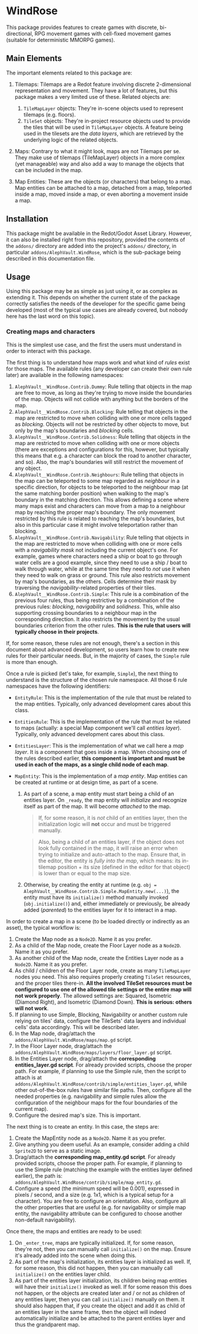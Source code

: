 # WindRose

This package provides features to create games with discrete, bi-directional, RPG movement games with
cell-fixed movement games (suitable for deterministic MMORPG games).

## Main Elements

The important elements related to this package are:

1. Tilemaps: Tilemaps are a Redot feature involving discrete 2-dimensional representation and movement.
   They have a lot of features, but this package makes a very limited use of these. Related objects are:

   1. `TileMapLayer` objects: They're in-scene objects used to represent tilemaps (e.g. floors).
   2. `TileSet` objects: They're in-project resource objects used to provide the tiles that will be used
      in `TileMapLayer` objects. A feature being used in the tilesets are the _data layers_, which are
      retrieved by the underlying logic of the related objects.

2. Maps: Contrary to what it might look, maps are not Tilemaps per se. They make use of tilemaps
   (TileMapLayer) objects in a more complex (yet manageable) way and also add a way to manage the objects
   that can be included in the map.

3. Map Entities: These are the objects (or characters) that belong to a map. Map entities can be attached
   to a map, detached from a map, teleported inside a map, moved inside a map, or even aborting a movement
   inside a map.

## Installation

This package might be available in the Redot/Godot Asset Library. However, it can also be installed
right from this repository, provided the contents of the `addons/` directory are added into the
project's `addons/` directory, in particular `addons/AlephVault.WindRose`, which is the sub-package
being described in this documentation file.

## Usage

Using this package may be as simple as just using it, or as complex as extending it. This depends on whether
the current state of the package correctly satisfies the needs of the developer for the specific game being
developed (most of the typical use cases are already covered, but nobody here has the last word on this topic).

### Creating maps and characters

This is the simplest use case, and the first the users must understand in order to interact with this package.

The first thing is to understand how maps work and what kind of _rules_ exist for those maps. The available
rules (any developer can create their own rule later) are available in the following namespaces:

1. `AlephVault__WindRose.Contrib.Dummy`: Rule telling that objects in the map are free to move, as long as
   they're trying to move inside the boundaries of the map. Objects will not collide with anything but the
   borders of the map.
2. `AlephVault__WindRose.Contrib.Blocking`: Rule telling that objects in the map are restricted to move when
   colliding with one or more cells tagged as _blocking_. Objects will not be restricted by other objects to
   move, but only by the map's boundaries and _blocking_ cells.
3. `AlephVault__WindRose.Contrib.Solidness`: Rule telling that objects in the map are restricted to move when
   colliding with one or more objects (there are exceptions and configurations for this, however, but typically
   this means that e.g. a character can block the road to another character, and so). Also, the map's boundaries
   will still restrict the movement of any object.
4. `AlephVault__WindRose.Contrib.Neighbours`: Rule telling that objects in the map can be teleported to some
   map regarded as _neighbour_ in a specific direction, for objects to be teleported to the neighbour map (at
   the same matching border position) when walking to the map's boundary in the matching direction. This allows
   defining a scene where many maps exist and characters can move from a map to a neighbour map by reaching the
   proper map's boundary. The only movement restricted by this rule is related to reaching the map's boundaries,
   but also in this particular case it might involve teleportation rather than blocking.
5. `AlephVault__WindRose.Contrib.Navigability`: Rule telling that objects in the map are restricted to move
   when colliding with one or more cells with a _navigability mask_ not including the current object's one.
   For example, games where characters need a ship or boat to go through water cells are a good example, since
   they need to use a ship / boat to walk through water, while at the same time they need to _not_ use it when
   they need to walk on grass or ground. This rule also restricts movement by map's boundaries, as the others.
   Cells determine their mask by traversing the _navigability_-related properties of their tiles.
6. `AlephVault__WindRose.Contrib.Simple`: This rule is a combination of the previous four rules, thus being
   restrictive by a combination of the previous rules: _blocking_, _navigability_ and _solidness_. This, while
   also supporting crossing boundaries to a neighbour map in the corresponding direction. It also restricts
   the movement by the usual boundaries criterion from the other rules. **This is the rule that users will
   typically choose in their projects**.

If, for some reason, these rules are not enough, there's a section in this document about advanced development,
so users learn how to create new rules for their particular needs. But, in the majority of cases, the `Simple`
rule is more than enough.

Once a rule is picked (let's take, for example, `Simple`), the next thing to understand is the structure of
the chosen rule namespace. All those 6 rule namespaces have the following identifiers:

- `EntityRule`: This is the implementation of the rule that must be related to the map entities. Typically, only
  advanced development cares about this class.
- `EntitiesRule`: This is the implementation of the rule that must be related to maps (actually: a special Map
  component we'll call _entities layer_). Typically, only advanced development cares about this class.
- `EntitiesLayer`: This is the implementation of what we call here a _map layer_. It is a component that goes
  inside a map. When choosing one of the rules described earlier, **this component is important and must be used
  in each of the maps, as a single child node of each map**.
- `MapEntity`: This is the implementation of a _map entity_. Map entities can be created at runtime or at design
  time, as part of a scene.

  1. As part of a scene, a map entity must start being a child of an entities layer. On `_ready`, the map entity
     will _initialize_ and recognize itself as part of the map. It will become _attached_ to the map.
     
     > If, for some reason, it is _not_ child of an entities layer, then the initialization logic will **not**
       occur and must be triggered manually.
     
     > Also, being a child of an entities layer, if the object does not look fully contained in the map, it will
       raise an error when trying to initialize and auto-attach to the map. Ensure that, in the editor, the
       entity is _fully into the map_, which means: its in-tilemap position + its size (defined in the editor
       for that object) is lower than or equal to the map size.
  
  2. Otherwise, by creating the entity at runtime (e.g. `obj = AlephVault__WindRose.Contrib.Simple.MapEntity.new(...)`),
     the entity must have its `initialize()` method manually invoked (`obj.initialize()`) and, either immediately
     or previously, be already added (_parented_) to the entities layer for it to interact in a map.

In order to create a map in a scene (to be loaded directly or indirectly as an asset), the typical workflow is:

  1. Create the Map node as a `Node2D`. Name it as you prefer.
  2. As a child of the Map node, create the Floor Layer node as a `Node2D`. Name it as you prefer.
  3. As another child of the Map node, create the Entities Layer node as a `Node2D`. Name it as you prefer.
  4. As child / children of the Floor Layer node, create as many `TileMapLayer` nodes you need.
     This also requires properly creating `TileSet` resources, and the proper tiles there-in.
     **All the involved TileSet resources must be configured to use one of the allowed tile settings or
     the entire map will not work properly**. The allowed settings are: Squared, Isometric (Diamond Right), and
     Isometric (Diamond Down). **This is serious: others will not work**.
  5. If planning to use Simple, Blocking, Navigability or another custom rule relying on tiles' data,
     configure the TileSets' data layers and individual cells' data accordingly. This will be described later.
  6. In the Map node, drag/attach the `addons/AlephVault.WindRose/maps/map.gd` script.
  7. In the Floor Layer node, drag/attach the `addons/AlephVault.WindRose/maps/layers/floor_layer.gd` script.
  8. In the Entities Layer node, drag/attach the **corresponding entities_layer.gd script**. For already provided
     scripts, choose the proper path. For example, if planning to use the Simple rule, then the script to attach
     is at `addons/AlephVault.WindRose/contrib/simple/entities_layer.gd`, while other out-of-the-box rules have
     similar file paths. Then, configure all the needed properties (e.g. navigability and simple rules allow the
     configuration of the neighbour maps for the four boundaries of the current map).
  9. Configure the desired map's size. This is important.

The next thing is to create an entity. In this case, the steps are:

  1. Create the MapEntity node as a `Node2D`. Name it as you prefer.
  2. Give anything you deem useful. As an example, consider adding a child `Sprite2D` to serve as a static image.
  3. Drag/attach the **corresponding map_entity.gd script**. For already provided scripts, choose the proper path.
     For example, if planning to use the Simple rule (matching the example with the entities layer defined earlier),
     the path is: `addons/AlephVault.WindRose/contrib/simple/map_entity.gd`.
  4. Configure a speed (the minimum speed will be 0.001), expressed in pixels / second, and a size (e.g. 1x1, which
     is a typical setup for a character). You are free to configure an orientation. Also, configure all the other
     properties that are useful (e.g. for navigability or simple map entity, the navigability attribute can be
     configured to choose another non-default navigability).

Once there, the maps and entities are ready to be used:

  1. On `_enter_tree`, maps are typically initialized. If, for some reason, they're not, then you can manually call
     `initialize()` on the map. Ensure it's already added into the scene when doing this.
  2. As part of the map's initialization, its entities layer is initialized as well. If, for some reason, this did
     not happen, then you can manually call `initialize()` on the entities layer child.
  3. As part of the entities layer initialization, its children being map entities will have their `initialize()`
     invoked as well. If for some reason this does not happen, or the objects are created later and / or not as
     children of any entities layer, then you can call `initialize()` manually on them. It should also happen that,
     if you create the object and add it as child of an entities layer in the same frame, then the object will
     indeed automatically initialize and be attached to the parent entities layer and thus the grandparent map.

